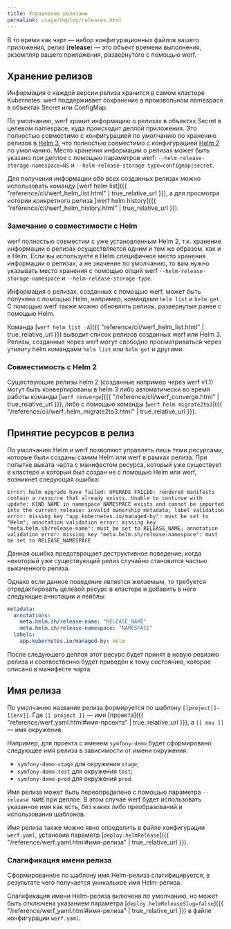```yaml
---
title: Управление релизами
permalink: usage/deploy/releases.html
---
```


В то время как чарт — набор конфигурационных файлов вашего приложения, релиз (**release**) — это объект времени выполнения, экземпляр вашего приложения, развернутого с помощью werf.

## Хранение релизов

Информация о каждой версии релиза хранится в самом кластере Kubernetes. werf поддерживает сохранение в произвольном namespace в объектах Secret или ConfigMap.

По умолчанию, werf хранит информацию о релизах в объектах Secret в целевом namespace, куда происходит деплой приложения. Это полностью совместимо с конфигурацией по умолчанию по хранению релизов в [Helm 3](https://helm.sh), что полностью совместимо с конфигурацией [Helm 2](https://helm.sh) по умолчанию. Место хранения информации о релизах может быть указано при деплое с помощью параметров werf: `--helm-release-storage-namespace=NS` и `--helm-release-storage-type=configmap|secret`.

Для получения информации обо всех созданных релизах можно использовать команду [werf helm list]({{ "reference/cli/werf_helm_list.html" | true_relative_url }}), а для просмотра истории конкретного релиза [werf helm history]({{ "reference/cli/werf_helm_history.html" | true_relative_url }}).

### Замечание о совместимости с Helm

werf полностью совместим с уже установленным Helm 2, т.к. хранение информации о релизах осуществляется одним и тем же образом, как и в Helm. Если вы используете в Helm специфичное место хранения информации о релизах, а не значение по умолчанию, то вам нужно указывать место хранения с помощью опций werf `--helm-release-storage-namespace` и `--helm-release-storage-type`.

Информация о релизах, созданных с помощью werf, может быть получена с помощью Helm, например, командами `helm list` и `helm get`. С помощью werf также можно обновлять релизы, развернутые ранее с помощью Helm.

Команда [`werf helm list -A`]({{ "reference/cli/werf_helm_list.html" | true_relative_url }}) выводит список релизов созданных werf или Helm 3. Релизы, созданные через werf могут свободно просматриваться через утилиту helm командами `helm list` или `helm get` и другими.

### Совместимость с Helm 2

Существующие релизы helm 2 (созданные например через werf v1.1) могут быть конвертированы в helm 3 либо автоматически во время работы команды [`werf converge`]({{ "/reference/cli/werf_converge.html" | true_relative_url }}), либо с помощью команды [`werf helm migrate2to3`]({{ "/reference/cli/werf_helm_migrate2to3.html" | true_relative_url }}).

## Принятие ресурсов в релиз

По умолчанию Helm и werf позволяют управлять лишь теми ресурсами, которые были созданы самим Helm или werf в рамках релиза. При попытке выката чарта с манифестом ресурса, который уже существует в кластере и который был создан не с помощью Helm или werf, возникнет следующая ошибка:

```
Error: helm upgrade have failed: UPGRADE FAILED: rendered manifests contain a resource that already exists. Unable to continue with update: KIND NAME in namespace NAMESPACE exists and cannot be imported into the current release: invalid ownership metadata; label validation error: missing key "app.kubernetes.io/managed-by": must be set to "Helm"; annotation validation error: missing key "meta.helm.sh/release-name": must be set to RELEASE_NAME; annotation validation error: missing key "meta.helm.sh/release-namespace": must be set to RELEASE_NAMESPACE
```

Данная ошибка предотвращает деструктивное поведение, когда некоторый уже существующий релиз случайно становится частью выкаченного релиза.

Однако если данное поведение является желаемым, то требуется отредактировать целевой ресурс в кластере и добавить в него следующие аннотации и лейблы:

```yaml
metadata:
  annotations:
    meta.helm.sh/release-name: "RELEASE_NAME"
    meta.helm.sh/release-namespace: "NAMESPACE"
  labels:
    app.kubernetes.io/managed-by: Helm
```

После следующего деплоя этот ресурс будет принят в новую ревизию релиза и соотвественно будет приведен к тому состоянию, которое описано в манифесте чарта.

## Имя релиза

По умолчанию название релиза формируется по шаблону `[[project]]-[[env]]`. Где `[[ project ]]` — имя [проекта]({{ "reference/werf_yaml.html#имя-проекта" | true_relative_url }}), а `[[ env ]]` — имя окружения.

Например, для проекта с именем `symfony-demo` будет сформировано следующее имя релиза в зависимости от имени окружения:

* `symfony-demo-stage` для окружения `stage`;
* `symfony-demo-test` для окружения `test`;
* `symfony-demo-prod` для окружения `prod`.

Имя релиза может быть переопределено с помощью параметра `--release NAME` при деплое. В этом случае werf будет использовать указанное имя как есть, без каких либо преобразований и использования шаблонов.

Имя релиза также можно явно определить в файле конфигурации `werf.yaml`, установив параметр [`deploy.helmRelease`]({{ "/reference/werf_yaml.html#имя-релиза" | true_relative_url }}).

### Слагификация имени релиза

Сформированное по шаблону имя Helm-релиза слагифицируется, в результате чего получается уникальное имя Helm-релиза.

Слагификация имени Helm-релиза включена по умолчанию, но может быть отключена указанием параметра [`deploy.helmReleaseSlug=false`]({{ "/reference/werf_yaml.html#имя-релиза" | true_relative_url }}) в файле конфигурации `werf.yaml`.
